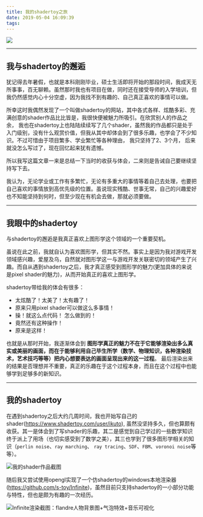 ```yaml
---
title: 我的shadertoy之旅
date: 2019-05-04 16:09:39
tags:
---
```


![](https://songxiaofeng.top/blog/images/1556719093316.png)

<!-- more -->



------



## 我与shadertoy的邂逅

犹记得去年暑假，也就是本科刚刚毕业，硕士生活即将开始的那段时间，我成天无所事事，百无聊赖。虽然那时我也有项目在做，同时还在接受导师的入学培训，但我仍然感觉内心十分空虚，因为我找不到有趣的、自己真正喜欢的事情可以做。

所幸这时我偶然发现了一个叫做shadertoy的网站，其中各式各样、炫酷多彩、充满创意的shader作品比比皆是，我很快便被魅力所吸引。在欣赏别人的作品之余， 我也在shadertoy上也陆陆续续写了几个shader，虽然我的作品都只是处于入门级别，没有什么观赏价值，但我从其中却体会到了很多乐趣，也学会了不少知识。不过可惜由于项目繁多、学业繁忙等各种理由， 我只坚持了2、3个月， 后来就没怎么写过了，现在回忆起来犹有遗憾。

所以我写这篇文章一来是总结一下当时的收获与体会，二来则是告诫自己要继续坚持写下去。

我认为，无论学业或工作有多繁忙，无论有多重大的事情等着自己去处理，也要把自己喜欢的事情放到高优先级的位置。虽说现实残酷、世事无常，自己的兴趣爱好也不知能坚持到何时，但至少现在有机会去做，那就必须要做。



---



## 我眼中的shadertoy

与shadertoy的邂逅是我真正喜欢上图形学这个领域的一个重要契机。

 虽说在此之前，我就自认为喜欢图形学，但其实不然。事实上是因为我对游戏开发领域感兴趣，爱屋及乌，自然就对图形学这一与游戏开发关联密切的领域产生了兴趣。而自从遇到shadertoy之后，我才真正感受到图形学的魅力(更加具体的来说是pixel shader的魅力)，从而开始真正的喜欢上图形学。

shadertoy带给我的体会有很多：

* 太炫酷了！太美了！太有趣了！
* 原来只用pixel shader可以做这么多事情！
* 操！就这么点代码！ 怎么做到的！
* 竟然还有这种操作！
* 原来是这样！

也就是从那时开始，我逐渐体会到 **图形学真正的魅力不在于它能够渲染出多么真实或美丽的画面，而在于能够利用自己毕生所学（数学、物理知识，各种渲染技术，艺术技巧等等）把内心想要表达的画面呈现出来的这一过程**。 最后渲染出来的结果是否理想并不重要，真正的乐趣在于这个过程本身，而且在这个过程中也能够学到足够多的新知识。



---



## 我的shadertoy

在遇到shadertoy之后大约几周时间，我也开始写自己的shader(<https://www.shadertoy.com/user/ikuto>), 虽然没坚持多久，但也算颇有收获。其一是体会到了写shader的乐趣，其二是感觉到自己学过的一些数学知识终于派上了用场（也切实感受到了数学之美），其三也学到了很多图形学相关的知识（`perlin noise`、`ray marching`、 `ray tracing`、`SDF`、`FBM`、`voronoi noise`等等）。

![我的shader作品截图](https://songxiaofeng.top/blog/images/1556977230526.png)

随后我又尝试使用opengl实现了一个仿shadertoy的windows本地渲染器(<https://github.com/s-toy/Infinite>)，虽然目前只支持shadertoy的一小部分功能与特性，但也是颇为有趣的一次经历。




![Infinite渲染截图：flandre人物背景图+气泡特效+音乐可视化](https://songxiaofeng.top/blog/images/1556719211446.png)



